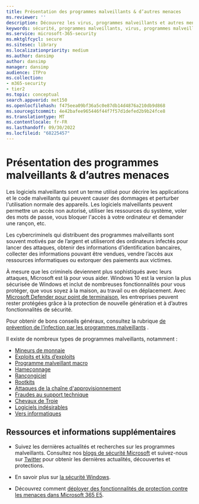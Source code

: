 ```yaml
---
title: Présentation des programmes malveillants & d’autres menaces
ms.reviewer: ''
description: Découvrez les virus, programmes malveillants et autres menaces les plus répandus. Comprendre comment ils infectent les systèmes, comment ils se comportent et comment les prévenir et les supprimer.
keywords: sécurité, programmes malveillants, virus, programmes malveillants, menaces, analyse, recherche, encyclopedia, dictionnaire, glossaire, ransomware, escroqueries de support, logiciels indésirables, infection par ordinateur, infection de virus, descriptions, correction, menaces les plus récentes, mmpc, centre de protection contre les programmes malveillants Microsoft, wdsi
ms.service: microsoft-365-security
ms.mktglfcycl: secure
ms.sitesec: library
ms.localizationpriority: medium
ms.author: dansimp
author: dansimp
manager: dansimp
audience: ITPro
ms.collection:
- m365-security
- tier2
ms.topic: conceptual
search.appverid: met150
ms.openlocfilehash: f475eea09bf36a5c0e87db14d4876a210db9d868
ms.sourcegitcommit: 4e42bafee965446f44f7f57d1defed2b9b24fce8
ms.translationtype: MT
ms.contentlocale: fr-FR
ms.lasthandoff: 09/30/2022
ms.locfileid: "68225457"
---
```

# <a name="understanding-malware--other-threats"></a>Présentation des programmes malveillants & d’autres menaces

Les logiciels malveillants sont un terme utilisé pour décrire les applications et le code malveillants qui peuvent causer des dommages et perturber l'utilisation normale des appareils. Les logiciels malveillants peuvent permettre un accès non autorisé, utiliser les ressources du système, voler des mots de passe, vous bloquer l'accès à votre ordinateur et demander une rançon, etc.

Les cybercriminels qui distribuent des programmes malveillants sont souvent motivés par de l’argent et utiliseront des ordinateurs infectés pour lancer des attaques, obtenir des informations d’identification bancaires, collecter des informations pouvant être vendues, vendre l’accès aux ressources informatiques ou extorquer des paiements aux victimes.

À mesure que les criminels deviennent plus sophistiqués avec leurs attaques, Microsoft est là pour vous aider. Windows 10 est la version la plus sécurisée de Windows et inclut de nombreuses fonctionnalités pour vous protéger, que vous soyez à la maison, au travail ou en déplacement. Avec [Microsoft Defender pour point de terminaison](https://www.microsoft.com/microsoft-365/windows/microsoft-defender-atp), les entreprises peuvent rester protégées grâce à la protection de nouvelle génération et à d’autres fonctionnalités de sécurité.

Pour obtenir de bons conseils généraux, consultez la rubrique [de prévention de l’infection par les programmes malveillants](prevent-malware-infection.md) .

Il existe de nombreux types de programmes malveillants, notamment :

- [Mineurs de monnaie](coinminer-malware.md)
- [Exploits et kits d’exploits](exploits-malware.md)
- [Programme malveillant macro](macro-malware.md)
- [Hameçonnage](phishing.md)
- [Rançongiciel](/security/compass/human-operated-ransomware)
- [Rootkits](rootkits-malware.md)
- [Attaques de la chaîne d'approvisionnement](supply-chain-malware.md)
- [Fraudes au support technique](support-scams.md)
- [Chevaux de Troie](trojans-malware.md)
- [Logiciels indésirables](unwanted-software.md)
- [Vers informatiques](worms-malware.md)

## <a name="additional-resources-and-information"></a>Ressources et informations supplémentaires

- Suivez les dernières actualités et recherches sur les programmes malveillants. Consultez nos [blogs de sécurité Microsoft](https://www.microsoft.com/security/blog/product/windows/) et suivez-nous sur [Twitter](https://twitter.com/wdsecurity) pour obtenir les dernières actualités, découvertes et protections.

- En savoir plus sur [la sécurité Windows](../../index.yml).

- Découvrez comment [déployer des fonctionnalités de protection contre les menaces dans Microsoft 365 E5](/microsoft-365/solutions/deploy-threat-protection). 

